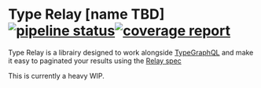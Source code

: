# Type Relay [name TBD] [![pipeline status](https://gitlab.com/wemaintain/type-relay/badges/master/pipeline.svg)](https://gitlab.com/wemaintain/type-relay/commits/master)[![coverage report](https://gitlab.com/wemaintain/type-relay/badges/master/coverage.svg)](https://gitlab.com/wemaintain/type-relay/commits/master)

Type Relay is a librairy designed to work alongside [TypeGraphQL](https://typegraphql.ml/) and make it easy to paginated your results using the [Relay spec](https://facebook.github.io/relay/graphql/connections.htm)

This is currently a heavy WIP.
